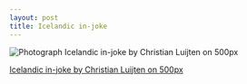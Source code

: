 ```yaml
---
layout: post
title: Icelandic in-joke
---
```

<div class="pixels-photo">
  <p><img src="https://drscdn.500px.org/photo/1990236/m%3D900/73118c2d21d11c5168ac10156bbfa065" alt="Photograph Icelandic in-joke by Christian Luijten on 500px"></p>
  <a href="https://500px.com/photo/1990236/icelandic-in-joke-by-christian-luijten">Icelandic in-joke by Christian Luijten on 500px</a>
</div>
<script type="text/javascript" src="https://500px.com/embed.js"></script>
